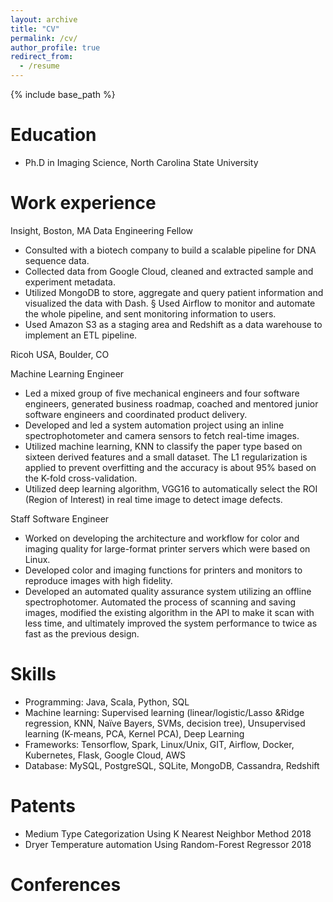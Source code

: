 ```yaml
---
layout: archive
title: "CV"
permalink: /cv/
author_profile: true
redirect_from:
  - /resume
---
```


{% include base_path %}

Education
======
* Ph.D in Imaging Science, North Carolina State University

Work experience
======
Insight, Boston, MA
Data Engineering Fellow 
* Consulted with a biotech company to build a scalable pipeline for DNA sequence data.
* Collected data from Google Cloud, cleaned and extracted sample and experiment metadata.
* Utilized MongoDB to store, aggregate and query patient information and visualized the data with Dash. § Used Airflow to monitor and automate the whole pipeline, and sent monitoring information to users.
* Used Amazon S3 as a staging area and Redshift as a data warehouse to implement an ETL pipeline.

Ricoh USA, Boulder, CO

Machine Learning Engineer 
* Led a mixed group of five mechanical engineers and four software engineers, generated business roadmap,
coached and mentored junior software engineers and coordinated product delivery.
* Developed and led a system automation project using an inline spectrophotometer and camera sensors to
fetch real-time images.
* Utilized machine learning, KNN to classify the paper type based on sixteen derived features and a small
dataset. The L1 regularization is applied to prevent overfitting and the accuracy is about 95% based on the
K-fold cross-validation.
* Utilized deep learning algorithm, VGG16 to automatically select the ROI (Region of Interest) in real time
image to detect image defects.

Staff Software Engineer
* Worked on developing the architecture and workflow for color and imaging quality for large-format printer servers which were based on Linux.
* Developed color and imaging functions for printers and monitors to reproduce images with high fidelity.
* Developed an automated quality assurance system utilizing an offline spectrophotomer. Automated the
process of scanning and saving images, modified the existing algorithm in the API to make it scan with less time, and ultimately improved the system performance to twice as fast as the previous design.
  
Skills
======
* Programming: Java, Scala, Python, SQL 
* Machine learning: Supervised learning (linear/logistic/Lasso &Ridge regression, KNN, Naïve Bayers, SVMs, decision tree), Unsupervised learning (K-means, PCA, Kernel PCA), Deep Learning
* Frameworks: Tensorflow, Spark, Linux/Unix, GIT, Airflow, Docker, Kubernetes, Flask, Google Cloud, AWS 
* Database: MySQL, PostgreSQL, SQLite, MongoDB, Cassandra, Redshift

Patents
======
* Medium Type Categorization Using K Nearest Neighbor Method 2018 
* Dryer Temperature automation Using Random-Forest Regressor 2018
  
Conferences
======
  
  

